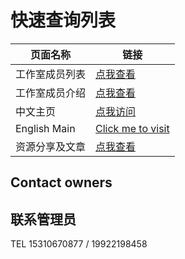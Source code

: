 
# 快速查询列表

| 页面名称 | 链接 |
| -------- | ---- |
| 工作室成员列表 | [点我查看](/list/members) |
| 工作室成员介绍 | [点我查看](/About-List)
| 中文主页 | [点我访问](https://corestudi0.github.io) |
| English Main | [Click me to visit](/en) |
| 资源分享及文章 | [点我查看](/article)

## Contact owners

## 联系管理员

TEL 15310670877 / 19922198458
